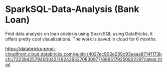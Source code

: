 # SparkSQL-Data-Analysis (Bank Loan)

Find data analysis on loan analysis using SparkSQL using DataBricks, it offers pretty cool visualizations. The work is saved in cloud for 6 months. 

https://databricks-prod-cloudfront.cloud.databricks.com/public/4027ec902e239c93eaaa8714f173bcfc/7323942579490042/2924365370830977/8695179250822297/latest.html 
